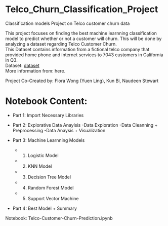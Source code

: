 # Telco_Churn_Classification_Project
Classification models Project on Telco customer churn data

This project focuses on finding the best machine learnning classification model to predict  whether or not a customer will churn. This will be done by analyzing a dataset regarding Telco Customer Churn. </br>This Dataset contains information from a fictional telco company that provided home phone and internet services to 7043 customers in California in Q3. 
</br>Dataset:  [dataset](churn.xlsx) 
</br>More information from: here.

Project Co-Created by: Flora Wong (Yuen Ling), Kun Bi, Naudeen Stewart

# Notebook Content:
- Part 1: Import Necessary Libraries

- Part 2: Explorative Data Anaylsis
  -Data Exploration
  -Data Cleanning + Preprocessing
  -Data Anaysis + Visualization
- Part 3: Machine Learnning Models
  - 1) Logistic Model
  - 2) KNN Model
  - 3) Decision Tree Model
  - 4) Random Forest Model
  - 5) Support Vector Machine

- Part 4: Best Model + Summary

Notebook:  Telco-Customer-Churn-Prediction.ipynb
